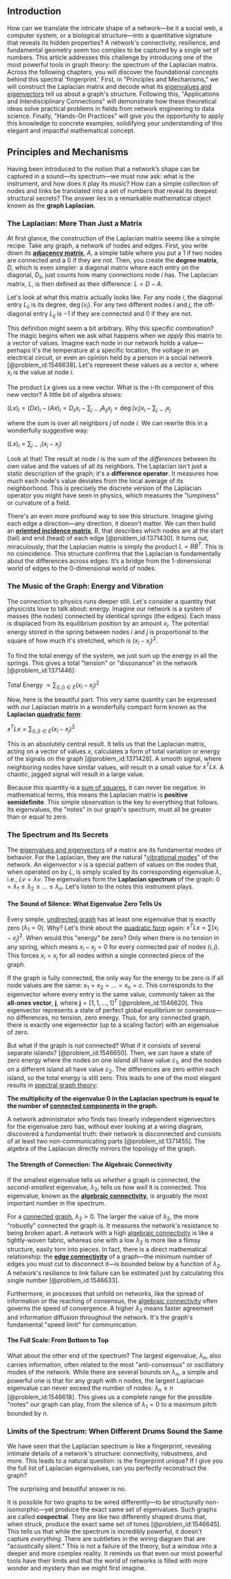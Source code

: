 ## Introduction
How can we translate the intricate shape of a network—be it a social web, a computer system, or a biological structure—into a quantitative signature that reveals its hidden properties? A network's connectivity, resilience, and fundamental geometry seem too complex to be captured by a single set of numbers. This article addresses this challenge by introducing one of the most powerful tools in graph theory: the spectrum of the Laplacian matrix. Across the following chapters, you will discover the foundational concepts behind this spectral 'fingerprint.' First, in "Principles and Mechanisms," we will construct the Laplacian matrix and decode what its [eigenvalues and eigenvectors](@article_id:138314) tell us about a graph's structure. Following this, "Applications and Interdisciplinary Connections" will demonstrate how these theoretical ideas solve practical problems in fields from network engineering to data science. Finally, "Hands-On Practices" will give you the opportunity to apply this knowledge to concrete examples, solidifying your understanding of this elegant and impactful mathematical concept.

## Principles and Mechanisms

Having been introduced to the notion that a network’s shape can be captured in a sound—its spectrum—we must now ask: what is the instrument, and how does it play its music? How can a simple collection of nodes and links be translated into a set of numbers that reveal its deepest structural secrets? The answer lies in a remarkable mathematical object known as the **graph Laplacian**.

### The Laplacian: More Than Just a Matrix

At first glance, the construction of the Laplacian matrix seems like a simple recipe. Take any graph, a network of nodes and edges. First, you write down its **[adjacency matrix](@article_id:150516)**, $A$, a simple table where you put a $1$ if two nodes are connected and a $0$ if they are not. Then, you create the **degree matrix**, $D$, which is even simpler: a diagonal matrix where each entry on the diagonal, $D_{ii}$, just counts how many connections node $i$ has. The Laplacian matrix, $L$, is then defined as their difference: $L = D - A$.

Let's look at what this matrix actually looks like. For any node $i$, the diagonal entry $L_{ii}$ is its degree, $\deg(v_i)$. For any two different nodes $i$ and $j$, the off-diagonal entry $L_{ij}$ is $-1$ if they are connected and $0$ if they are not.

This definition might seem a bit arbitrary. Why this specific combination? The magic begins when we ask what happens when we *apply* this matrix to a vector of values. Imagine each node in our network holds a value—perhaps it's the temperature at a specific location, the voltage in an electrical circuit, or even an opinion held by a person in a social network [@problem_id:1546638]. Let's represent these values as a vector $x$, where $x_i$ is the value at node $i$.

The product $Lx$ gives us a new vector. What is the $i$-th component of this new vector? A little bit of algebra shows:

$(Lx)_i = (Dx)_i - (Ax)_i = D_{ii}x_i - \sum_{j \sim i} A_{ij}x_j = \deg(v_i)x_i - \sum_{j \sim i} x_j$

where the sum is over all neighbors $j$ of node $i$. We can rewrite this in a wonderfully suggestive way:

$(Lx)_i = \sum_{j \sim i} (x_i - x_j)$

Look at that! The result at node $i$ is the sum of the *differences* between its own value and the values of all its neighbors. The Laplacian isn't just a static description of the graph; it's a **difference operator**. It measures how much each node's value deviates from the local average of its neighborhood. This is precisely the discrete version of the Laplacian operator you might have seen in physics, which measures the "lumpiness" or curvature of a field.

There's an even more profound way to see this structure. Imagine giving each edge a direction—any direction, it doesn't matter. We can then build an **[oriented incidence matrix](@article_id:274468)**, $B$, that describes which nodes are at the start (tail) and end (head) of each edge [@problem_id:1371430]. It turns out, miraculously, that the Laplacian matrix is simply the product $L = BB^T$. This is no coincidence. This structure confirms that the Laplacian is fundamentally about the differences across edges. It’s a bridge from the 1-dimensional world of edges to the 0-dimensional world of nodes.

### The Music of the Graph: Energy and Vibration

The connection to physics runs deeper still. Let's consider a quantity that physicists love to talk about: energy. Imagine our network is a system of masses (the nodes) connected by identical springs (the edges). Each mass is displaced from its equilibrium position by an amount $x_i$. The potential energy stored in the spring between nodes $i$ and $j$ is proportional to the square of how much it's stretched, which is $(x_i - x_j)^2$.

To find the total energy of the system, we just sum up the energy in all the springs. This gives a total "tension" or "dissonance" in the network [@problem_id:1371446]:

Total Energy $\propto \sum_{(i,j) \in E} (x_i - x_j)^2$

Now, here is the beautiful part. This very same quantity can be expressed with our Laplacian matrix in a wonderfully compact form known as the **Laplacian [quadratic form](@article_id:153003)**:

$x^T L x = \sum_{(i,j) \in E} (x_i - x_j)^2$

This is an absolutely central result. It tells us that the Laplacian matrix, acting on a vector of values $x$, calculates a form of total variation or energy of the signals on the graph [@problem_id:1371428]. A smooth signal, where neighboring nodes have similar values, will result in a small value for $x^T L x$. A chaotic, jagged signal will result in a large value.

Because this quantity is a [sum of squares](@article_id:160555), it can never be negative. In mathematical terms, this means the Laplacian matrix is **positive semidefinite**. This simple observation is the key to everything that follows. Its eigenvalues, the "notes" in our graph's spectrum, must all be greater than or equal to zero.

### The Spectrum and Its Secrets

The [eigenvalues and eigenvectors](@article_id:138314) of a matrix are its fundamental modes of behavior. For the Laplacian, they are the natural "[vibrational modes](@article_id:137394)" of the network. An eigenvector $v$ is a special pattern of values on the nodes that, when operated on by $L$, is simply scaled by its corresponding eigenvalue $\lambda$, i.e., $Lv = \lambda v$. The eigenvalues form the **Laplacian spectrum** of the graph: $0 = \lambda_1 \le \lambda_2 \le \dots \le \lambda_n$. Let's listen to the notes this instrument plays.

#### The Sound of Silence: What Eigenvalue Zero Tells Us

Every simple, [undirected graph](@article_id:262541) has at least one eigenvalue that is exactly zero ($\lambda_1 = 0$). Why? Let's think about the [quadratic form](@article_id:153003) again: $x^T L x = \sum (x_i - x_j)^2$. When would this "energy" be zero? Only when there is no tension in any spring, which means $x_i - x_j = 0$ for every connected pair of nodes $(i, j)$. This forces $x_i = x_j$ for all nodes within a single connected piece of the graph.

If the graph is fully connected, the only way for the energy to be zero is if all node values are the same: $x_1 = x_2 = \dots = x_n = c$. This corresponds to the eigenvector where every entry is the same value, commonly taken as the **all-ones vector**, $\mathbf{j}$, where $\mathbf{j} = [1, 1, \dots, 1]^T$ [@problem_id:1546620]. This eigenvector represents a state of perfect global equilibrium or consensus—no differences, no tension, zero energy. Thus, for any connected graph, there is exactly one eigenvector (up to a scaling factor) with an eigenvalue of zero.

But what if the graph is *not* connected? What if it consists of several separate islands? [@problem_id:1546650]. Then, we can have a state of zero energy where the nodes on one island all have value $c_1$, and the nodes on a different island all have value $c_2$. The differences are zero *within* each island, so the total energy is still zero. This leads to one of the most elegant results in [spectral graph theory](@article_id:149904):

**The multiplicity of the eigenvalue 0 in the Laplacian spectrum is equal to the number of [connected components](@article_id:141387) in the graph.**

A network administrator who finds two linearly independent eigenvectors for the eigenvalue zero has, without ever looking at a wiring diagram, discovered a fundamental truth: their network is disconnected and consists of at least two non-communicating parts [@problem_id:1371455]. The algebra of the Laplacian directly mirrors the topology of the graph.

#### The Strength of Connection: The Algebraic Connectivity

If the smallest eigenvalue tells us *whether* a graph is connected, the *second-smallest* eigenvalue, $\lambda_2$, tells us *how well* it is connected. This eigenvalue, known as the **[algebraic connectivity](@article_id:152268)**, is arguably the most important number in the spectrum.

For a [connected graph](@article_id:261237), $\lambda_2 > 0$. The larger the value of $\lambda_2$, the more "robustly" connected the graph is. It measures the network's resistance to being broken apart. A network with a high [algebraic connectivity](@article_id:152268) is like a tightly-woven fabric, whereas one with a low $\lambda_2$ is more like a flimsy structure, easily torn into pieces. In fact, there is a direct mathematical relationship: the **[edge connectivity](@article_id:268019)** of a graph—the minimum number of edges you must cut to disconnect it—is bounded below by a function of $\lambda_2$. A network's resilience to link failure can be estimated just by calculating this single number [@problem_id:1546633].

Furthermore, in processes that unfold on networks, like the spread of information or the reaching of consensus, the [algebraic connectivity](@article_id:152268) often governs the speed of convergence. A higher $\lambda_2$ means faster agreement and information diffusion throughout the network. It's the graph's fundamental "speed limit" for communication.

#### The Full Scale: From Bottom to Top

What about the other end of the spectrum? The largest eigenvalue, $\lambda_n$, also carries information, often related to the most "anti-consensus" or oscillatory modes of the network. While there are several bounds on $\lambda_n$, a simple and powerful one is that for any graph with $n$ nodes, the largest Laplacian eigenvalue can never exceed the number of nodes: $\lambda_n \le n$ [@problem_id:1546618]. This gives us a complete range for the possible "notes" our graph can play, from the silence of $\lambda_1=0$ to a maximum pitch bounded by $n$.

### Limits of the Spectrum: When Different Drums Sound the Same

We have seen that the Laplacian spectrum is like a fingerprint, revealing intimate details of a network's structure: connectivity, robustness, and more. This leads to a natural question: is the fingerprint unique? If I give you the full list of Laplacian eigenvalues, can you perfectly reconstruct the graph?

The surprising and beautiful answer is no.

It is possible for two graphs to be wired differently—to be structurally non-isomorphic—yet produce the exact same set of eigenvalues. Such graphs are called **cospectral**. They are like two differently shaped drums that, when struck, produce the exact same set of tones [@problem_id:1546645]. This tells us that while the spectrum is incredibly powerful, it doesn't capture *everything*. There are subtleties in the wiring diagram that are "acoustically silent." This is not a failure of the theory, but a window into a deeper and more complex reality. It reminds us that even our most powerful tools have their limits and that the world of networks is filled with more wonder and mystery than we might first imagine.